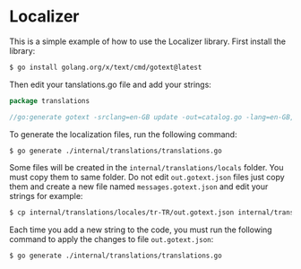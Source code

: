 # Localizer

This is a simple example of how to use the Localizer library.
First install the library:

```bash
$ go install golang.org/x/text/cmd/gotext@latest
```
Then edit your tanslations.go file and add your strings:

```go
package translations

//go:generate gotext -srclang=en-GB update -out=catalog.go -lang=en-GB,tr-TR ../../cmd/main.go
```

To generate the localization files, run the following command:

```bash
$ go generate ./internal/translations/translations.go
```

Some files will be created in the `internal/translations/locals` folder. You must copy them to same folder. Do not edit `out.gotext.json` files just copy them and create a new file named `messages.gotext.json` and edit your strings for example:

```bash
$ cp internal/translations/locales/tr-TR/out.gotext.json internal/translations/locales/tr-TR/messages.gotext.json
```

Each time you add a new string to the code, you must run the following command to apply the changes to file `out.gotext.json`:

```bash
$ go generate ./internal/translations/translations.go
```